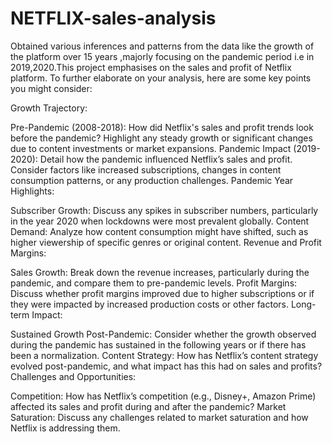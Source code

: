 # NETFLIX-sales-analysis
 Obtained various inferences and patterns from the data like the growth of the platform over 15 years ,majorly focusing on the pandemic period i.e in 2019,2020.This project emphasises on 
 the sales and profit of Netflix platform. 
 To further elaborate on your analysis, here are some key points you might consider:

Growth Trajectory:

Pre-Pandemic (2008-2018): How did Netflix's sales and profit trends look before the pandemic? Highlight any steady growth or significant changes due to content investments or market expansions.
Pandemic Impact (2019-2020): Detail how the pandemic influenced Netflix’s sales and profit. Consider factors like increased subscriptions, changes in content consumption patterns, or any production challenges.
Pandemic Year Highlights:

Subscriber Growth: Discuss any spikes in subscriber numbers, particularly in the year 2020 when lockdowns were most prevalent globally.
Content Demand: Analyze how content consumption might have shifted, such as higher viewership of specific genres or original content.
Revenue and Profit Margins:

Sales Growth: Break down the revenue increases, particularly during the pandemic, and compare them to pre-pandemic levels.
Profit Margins: Discuss whether profit margins improved due to higher subscriptions or if they were impacted by increased production costs or other factors.
Long-term Impact:

Sustained Growth Post-Pandemic: Consider whether the growth observed during the pandemic has sustained in the following years or if there has been a normalization.
Content Strategy: How has Netflix’s content strategy evolved post-pandemic, and what impact has this had on sales and profits?
Challenges and Opportunities:

Competition: How has Netflix’s competition (e.g., Disney+, Amazon Prime) affected its sales and profit during and after the pandemic?
Market Saturation: Discuss any challenges related to market saturation and how Netflix is addressing them.
 
